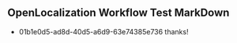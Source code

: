 ## OpenLocalization Workflow Test MarkDown
* 01b1e0d5-ad8d-40d5-a6d9-63e74385e736 thanks!

<!--HONumber=Jul16_HO3-->



